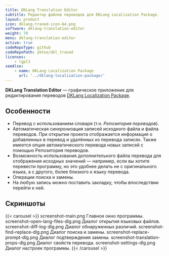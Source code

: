 ```yaml
---
title: DKLang Translation Editor
subtitle: Редактор файлов переводов для DKLang Localization Package.
layout: product
icon: dklang-traned-icon-64.png
software: dklang-translation-editor
weight: 70
menu: dklang-translation-editor
active: true
codeRepoType: github
codeRepoPath: yktoo/dkl_traned
licenses:
    - lgpl3
seeAlso:
    - name: DKLang Localization Package
      url: '../dklang-localization-package/'
---
```


**DKLang Translation Editor** — графическое приложение для редактирования переводов [DKLang Localization Package](/software/dklang-localization-package).

## Особенности

* Перевод с использованием словаря (т.н. *Репозитория переводов*).
* Автоматическая синхронизация записей исходного файла и файла переводов. При открытии проекта отображается информация о добавленных в перевод и удалённых из перевода записях. Также имеется опция автоматического перевода новых записей с помощью Репозитория переводов.
* Возможность использования дополнительного файла перевода для отображения исходных значений — например, если вы хотите перевести программу, но это удобнее делать не с оригинального языка, а с другого, более близкого к языку перевода.
* Операции поиска и замены.
* На любую запись можно поставить закладку, чтобы впоследствии перейти к ней.

## Скриншоты

{{< carousel >}}
    screenshot-main.png                  Главное окно программы.
    screenshot-open-lang-files-dlg.png   Диалог открытия языковых файлов.
    screenshot-diff-log-dlg.png          Диалог обнаруженных различий.
    screenshot-find-replace-dlg.png      Диалог поиска и замены.
    screenshot-replace-prompt-dlg.png    Диалог подтверждения замены.
    screenshot-translation-props-dlg.png Диалог свойств перевода.
    screenshot-settings-dlg.png          Диалог настроек программы.
{{< /carousel >}}
